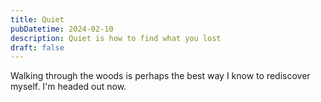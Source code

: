 ```yaml
---
title: Quiet
pubDatetime: 2024-02-10
description: Quiet is how to find what you lost  
draft: false
---
```


Walking through the woods is perhaps the best way I know to rediscover myself. I'm headed out now. 
